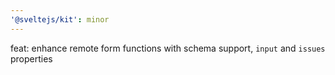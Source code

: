 ```yaml
---
'@sveltejs/kit': minor
---
```


feat: enhance remote form functions with schema support, `input` and `issues` properties
